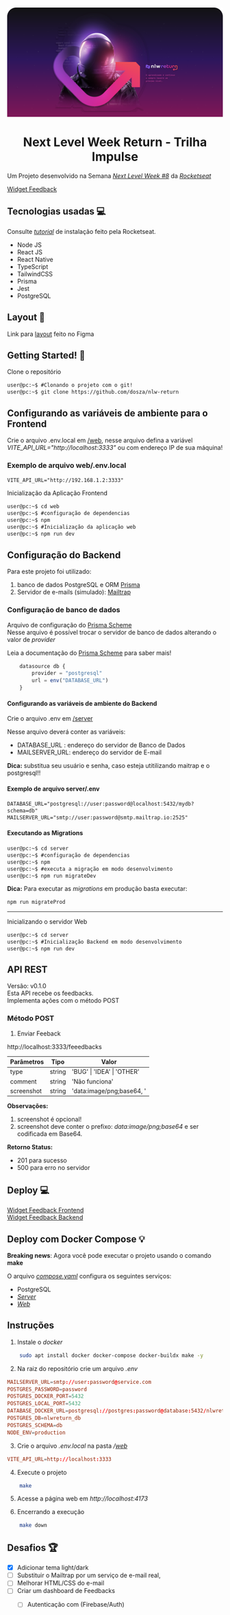 <p align="center">
    <img src="https://raw.githubusercontent.com/dosza/nlw-return/main/screenshots/nlw-logo.svg">
</p>


<h1 align="center">Next Level Week Return - Trilha Impulse</h1>


Um Projeto desenvolvido na Semana *[Next Level Week \#8](https://nextlevelweek.com)* da *[Rocketseat](https://rocketseat.com.br/)*

[Widget Feedback](https://efficient-sloth-d85.notion.site/Impulse-58f2daadb8e1433894420cbc57571087)

Tecnologias usadas 💻️
---
Consulte  *[tutorial](https://efficient-sloth-d85.notion.site/Instalando-o-Node-js-f00c900c9c584026ba153dbe67dd2c50)* de instalação feito pela Rocketseat.
+ Node JS
+ React JS
+ React Native
+ TypeScript
+ TailwindCSS
+ Prisma
+ Jest
+ PostgreSQL 

Layout 📌️
---
Link para [layout](https://www.figma.com/community/file/1102912516166573468/Feedback-Widget) feito no Figma<br/>

Getting Started! 🚀️
---
Clone o repositório
```console
user@pc:~$ #Clonando o projeto com o git!
user@pc:~$ git clone https://github.com/dosza/nlw-return
```


## Configurando as variáveis de ambiente para o Frontend ##

Crie o arquivo .env.local  em [/web](web), nesse arquivo defina a variável *VITE_API_URL="http://localhost:3333"* ou com endereço IP de sua máquina!

### Exemplo de arquivo web/.env.local ###

```env
VITE_API_URL="http://192.168.1.2:3333"
```

Inicialização da Aplicação Frontend
```console
user@pc:~$ cd web
user@pc:~$ #configuração de dependencias
user@pc:~$ npm
user@pc:~$ #Inicialização da aplicação web
user@pc:~$ npm run dev
```

Configuração do Backend
---

Para este projeto foi utilizado:
1.	banco de dados PostgreSQL e ORM [Prisma](https://www.prisma.io/)
2.	Servidor de e-mails (simulado): [Mailtrap](https://mailtrap.io)



### Configuração de banco de dados ###

Arquivo de configuração do [Prisma Scheme](/server/prisma/schema.prisma)<br/>
Nesse arquivo é possível trocar o servidor de banco de dados alterando  o valor de *provider*

Leia a documentação do [Prisma Scheme](https://pris.ly/d/prisma-schema) para saber mais!


```javascript
	datasource db {
		provider = "postgresql"
		url = env("DATABASE_URL")
	}
````

#### Configurando as variáveis de ambiente do Backend ####
Crie o arquivo .env em [/server](server)

Nesse arquivo deverá conter as variáveis:
+	DATABASE_URL : endereço do servidor de Banco de Dados
+	MAILSERVER_URL: endereço do servidor de E-mail

**Dica:** substitua seu usuário e senha, caso esteja utitilizando maitrap e o postgresql!!

#### Exemplo de arquivo server/.env ####

```env
DATABASE_URL="postgresql://user:password@localhost:5432/mydb?schema=db"
MAILSERVER_URL="smtp://user:password@smtp.mailtrap.io:2525"

```

#### Executando as Migrations ####
```console
user@pc:~$ cd server
user@pc:~$ #configuração de dependencias
user@pc:~$ npm
user@pc:~$ #executa a migração em modo desenvolvimento
user@pc:~$ npm run migrateDev
```
**Dica:** Para executar as *migrations* em produção basta executar:
 ```bash
npm run migrateProd
```
---
Inicializando o servidor Web
```console
user@pc:~$ cd server
user@pc:~$ #Inicialização Backend em modo desenvolvimento
user@pc:~$ npm run dev
```


## API REST ##
Versão: v0.1.0<br/>
Esta API recebe os feedbacks.<br/>Implementa ações com o método POST

### Método POST ###
1.  Enviar Feeback

http://localhost:3333/feeedbacks


Parâmetros | Tipo| Valor
-----------|-----------|-----------
type 		        | string  | 'BUG' \| 'IDEA' \| 'OTHER'
comment              | string  | 'Não funciona'
screenshot        | string  | 'data:image/png;base64, '



**Observações:** 
1. 	screenshot é opcional!
2.	screenshot deve conter o prefixo: *data:image/png;base64* e ser codificada em Base64.


**Retorno Status:**

+	201 para sucesso
+	500 para erro no servidor

Deploy 💻️
---
[Widget Feedback Frontend](https://nlw-return-dosza.vercel.app)<br/>
[Widget Feedback Backend](https://nlw-return-production-ca43.up.railway.app)

Deploy com Docker Compose 💡️
---
**Breaking news**: Agora você pode executar o projeto usando o comando **make**

O arquivo *[compose.yaml](/compose.yaml)* configura os seguintes serviços:

+	PostgreSQL
+	*[Server](/server)*
+	*[Web](/web)*


## Instruções ##
1. Instale  o *docker*

```bash
	sudo apt install docker docker-compose docker-buildx make -y
```
2. Na raiz do repositório crie um arquivo *.env*

```conf
MAILSERVER_URL=smtp://user:password@service.com
POSTGRES_PASSWORD=password
POSTGRES_DOCKER_PORT=5432
POSTGRES_LOCAL_PORT=5432
DATABASE_DOCKER_URL=postgresql://postgres:password@database:5432/nlwreturn_db?schema=db
POSTGRES_DB=nlwreturn_db
POSTGRES_SCHEMA=db
NODE_ENV=production
```

3. Crie o arquivo  *.env.local* na pasta */[web](/web)*

```conf
VITE_API_URL=http://localhost:3333
```

4. Execute o projeto
```bash
	make
```

5. Acesse a página web em *http://localhost:4173*

6. Encerrando a execução
```bash
	make down
```
Desafios 🏆️
---

-	[x]	Adicionar tema light/dark 
-	[ ]	Substituir o Mailtrap por um serviço de e-mail real,
-	[ ]	Melhorar HTML/CSS do e-mail
-	[ ]	Criar um dashboard de Feedbacks
	-	[ ]	Autenticação com (Firebase/Auth)

